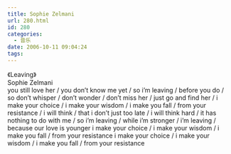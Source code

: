 ```yaml
---
title: Sophie Zelmani
url: 280.html
id: 280
categories:
  - 音乐
date: 2006-10-11 09:04:24
tags:
---
```


《Leaving》  
Sophie Zelmani  
you still love her / you don’t know me yet / so i’m leaving / before you do / so don’t whisper / don’t wonder / don’t miss her / just go and find her / i make your choice / i make your wisdom / i make you fall / from your resistance / i will think / that i don’t just too late / i will think hard / it has nothing to do with me / so i’m leaving / while i’m stronger / i’m leaving / because our love is younger i make your choice / i make your wisdom / i make you fall / from your resistance i make your choice / i make your wisdom / i make you fall / from your resistance